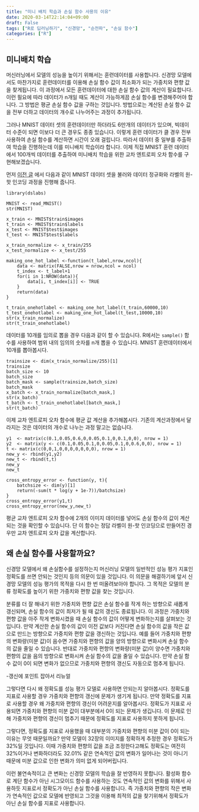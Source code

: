 ```yaml
---
title: "미니 배치 학습과 손실 함수 사용의 이유"
date: 2020-03-14T22:14:04+09:00
draft: False
tags: ["R로 딥러닝하기", "신경망", "순전파", "손실 함수"]
categories: ["R"]
---
```


## 미니배치 학습

머신러닝에서 모델의 성능을 높이기 위해서는 훈련데이터를 사용합니다. 신경망 모델에서도 마찬가지로 훈련데이터를 이용해 손실 함수 값이 최소화가 되는 가중치와 편향 값을 찾게됩니다. 이 과정에서 모든 훈련데이터에 대한 손실 함수 값의 계산이 필요합니다. 이런 필요에 따라 데이터가 n개일 때도 계산이 가능하게끔 손실 함수를 변경해주어야 합니다. 그 방법은 평균 손실 함수 값을 구하는 것입니다. 방법으로는 계산된 손실 함수 값을 전부 더하고 데이터의 개수로 나누어주는 과정이 추가됩니다.

그러나 MNIST 데이터 셋의 훈련데이터만 하더라도 6만개의 데이터가 있으며, 빅데이터 수준이 되면 이보다 더 큰 경우도 종종 있습니다. 이렇게 훈련 데이터가 클 경우 전부 사용하여 손실 함수를 계산하면 시간이 오래 걸립니다. 따라서 데이터 중 일부를 추출하여 학습을 진행하는데 이를 미니배치 학습이라 합니다. 이제 직접 MNIST 훈련 데이터에서 100개씩 데이터를 추출하여 미니배치 학습을 위한 교차 엔트로피 오차 함수를 구현해보겠습니다.  

먼저 [이전 글](https://github.com/LOPES-HUFS/DeepLearningFromForR/wiki/4.2) 에서 다음과 같이 MNIST 데이터 셋을 불러와 데이터 정규화와 라벨의 원-핫 인코딩 과정을 진행해 줍니다.

```{r}
library(dslabs)

MNIST <- read_MNIST()
str(MNIST)

x_train <- MNIST$train$images
t_train <- MNIST$train$labels
x_test <- MNIST$test$images
t_test <- MNIST$test$labels

x_train_normalize <- x_train/255
x_test_normalize <- x_test/255

making_one_hot_label <-function(t_label,nrow,ncol){
    data <- matrix(FALSE,nrow = nrow,ncol = ncol)
    t_index <- t_label+1
    for(i in 1:NROW(data)){
        data[i, t_index[i]] <- TRUE
    }
    return(data)
}

t_train_onehotlabel <- making_one_hot_label(t_train,60000,10)
t_test_onehotlabel <- making_one_hot_label(t_test,10000,10)
str(x_train_normalize)
str(t_train_onehotlabel)
```

데이터를 10개를 임의로 뽑을 경우 다음과 같이 할 수 있습니다. R에서는 `sample()` 함수를 사용하여 범위 내의 임의의 숫자를 n개 뽑을 수 있습니다. MNIST 훈련데이터에서 10개를 뽑아봅시다.  

```{r}
trainsize <- dim(x_train_normalize/255)[1]
trainsize
batch_size <- 10
batch_size
batch_mask <- sample(trainsize,batch_size)
batch_mask
x_batch <- x_train_normalize[batch_mask,]
str(x_batch)
t_batch <- t_train_onehotlabel[batch_mask,]
str(t_batch)
```

이제 교차 엔트로피 오차 함수에 평균 값 계산을 추가해봅시다. 기존의 계산과정에서 달라지는 것은 데이터의 개수로 나누는 과정 말고는 없습니다.

```{r}
y1  <- matrix(c(0.1,0.05,0.6,0,0.05,0.1,0,0.1,0,0), nrow = 1)
y2  <- matrix(y <- c(0.1,0.05,0.1,0,0.05,0.1,0,0.6,0,0), nrow = 1)
t <- matrix(c(0,0,1,0,0,0,0,0,0,0), nrow = 1)
new_y <- rbind(y1,y2)
new_t <- rbind(t,t)
new_y
new_t

cross_entropy_error <- function(y, t){
    batchsize <- dim(y)[1]
    return(-sum(t * log(y + 1e-7))/batchsize)
}
cross_entropy_error(y1,t)
cross_entropy_error(new_y,new_t)
```

평균 교차 엔트로피 오차 함수에 2개의 이미지 데이터를 넣어도 손실 함수의 값이 계산되는 것을 확인할 수 있습니다. 단 이 함수는 정답 라벨이 원-핫 인코딩으로 만들어진 경우만 교차 엔트로피 오차 값을 계산합니다.

## 왜 손실 함수를 사용할까요?  

신경망 모델에서 왜 손실함수를 설정하는지 머신러닝 모델의 일반적인 성능 평가 지표인 정확도를 쓰면 안되는 것인지 등의 의문이 있을 것입니다. 이 의문을 해결하기에 앞서 신경망 모델의 성능 평가의 목적을 다시 한 번 떠올려보아야 합니다. 그 목적은 모델의 분류 정확도를 높이기 위한 가중치와 편향 값을 찾는 것입니다.

분류를 더 잘 해내기 위한 가중치와 편향 값은 손실 함수를 작게 하는 방향으로 새롭게 갱신되며, 손실 함수의 값이 최저가 될 때 값의 갱신도 종료됩니다. 이 과정은 가중치와 편향 값을 아주 작게 변화시켰을 때 손실 함수의 값이 어떻게 변화하는지를 살펴보는 것입니다. 만약 계산한 손실 함수의 값이 이전 값보다 커진다면 손실 함수의 값을 작은 값으로 만드는 방향으로 가중치와 편향 값을 갱신하는 것입니다. 예를 들어 가중치와 편향의 변화량(미분 값)이 음수면 가중치와 편향의 값을 양의 방향으로 변화시켜 손실 함수의 값을 줄일 수 있습니다. 반대로 가중치와 편향의 변화량(미분 값)이 양수면 가중치와 편향의 값을 음의 방향으로 변화시켜 손실 함수의 값을 줄일 수 있습니다. 만약 손실 함수 값이 0이 되면 변화가 없으므로 가중치와 편향의 갱신도 자동으로 멈추게 됩니다.

-갱신에 포인트 잡아서 리뉴얼

그렇다면 다시 왜 정확도를 성능 평가 모델로 사용하면 안되는지 알아봅시다. 정확도를 지표로 사용할 경우 가중치와 편향의 갱신에 문제가 생기게 됩니다. 만약 정확도를 지표로 사용할 경우 왜 가중치와 편향의 갱신이 어려운지를 알아봅시다. 정확도가 지표로 사용되면 가중치와 편향의 미분 값이 대부분에서 0이 되는 문제가 생깁니다. 이 문제로 인해 가중치와 편향의 갱신이 멈추기 때문에 정확도를 지표로 사용하지 못하게 됩니다.

그렇다면, 정확도를 지표로 사용했을 때 대부분의 가중치와 편향의 미분 값이 0이 되는 이유는 무엇 때문일까요? 만약 모델이 32장의 이미지를 정확하게 추정한 경우 정확도가 32%일 것입니다. 이때 가중치와 편향의 값을 조금 조정한다고해도 정확도는 여전히 32%이거나 변화하더라도 32.01% 같은 연속적인 값의 변화가 일어나는 것이 아니기 때문에 미분 값으로 인한 변화가 의미 없게 되어버립니다.

이런 불연속적이고 큰 변화는 신경망 모델의 학습을 잘 반영하지 못합니다. 활성화 함수로 계단 함수가 아닌 시그모이드 함수를 사용하는 것도 연속적인 값의 변화를 위해서 사용하듯 지표로서 정확도가 아닌 손실 함수를 사용합니다. 즉 가중치와 편향의 작은 변화가 연속적인 값으로 모델에 반영되고 그것을 이용해 최적의 값을 찾기위해서 정확도가 아닌 손실 함수를 지표로 사용합니다.
